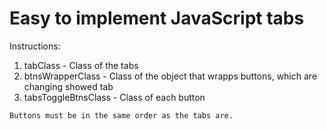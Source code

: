 # Easy to implement JavaScript tabs

Instructions:

1. tabClass - Class of the tabs
2. btnsWrapperClass - Class of the object that wrapps buttons, which are changing showed tab
3. tabsToggleBtnsClass - Class of each button

`Buttons must be in the same order as the tabs are.`
